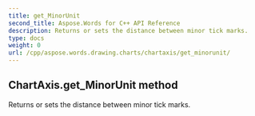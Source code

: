 ```yaml
---
title: get_MinorUnit
second_title: Aspose.Words for C++ API Reference
description: Returns or sets the distance between minor tick marks. 
type: docs
weight: 0
url: /cpp/aspose.words.drawing.charts/chartaxis/get_minorunit/
---
```

## ChartAxis.get_MinorUnit method


Returns or sets the distance between minor tick marks.

